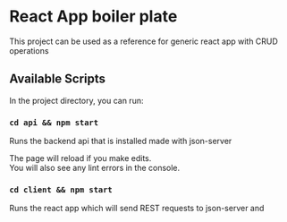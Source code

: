 #  React App boiler plate

This project can be used as a reference for generic react app with CRUD operations

## Available Scripts

In the project directory, you can run:

### `cd api && npm start`

Runs the backend api that is installed made with json-server

The page will reload if you make edits.\
You will also see any lint errors in the console.

### `cd client && npm start`

Runs the react app which will send REST requests to json-server and 
